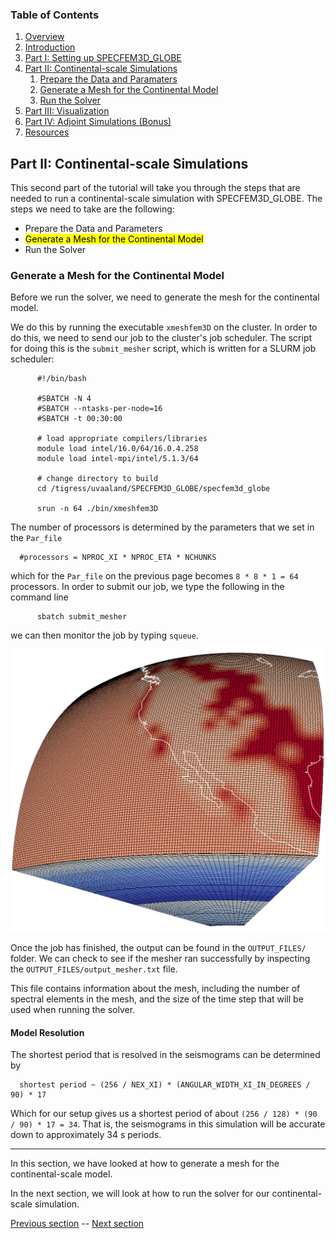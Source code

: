 ### Table of Contents
1. [Overview](/index.md)
2. [Introduction](/intro_specfem.md)
3. [Part I: Setting up SPECFEM3D_GLOBE](/setup_specfem3d.md)
4. [Part II: Continental-scale Simulations](/prepare_data.md)
    1. [Prepare the Data and Paramaters](/prepare_data.md)
    2. [Generate a Mesh for the Continental Model](/generate_mesh.md)
    3. [Run the Solver](/run_solver.md)
5. [Part III: Visualization](/vis_seismo.md)
6. [Part IV: Adjoint Simulations (Bonus)](/index.md)
7. [Resources](resources.md)


## Part II: Continental-scale Simulations

This second part of the tutorial will take you through the steps that are
needed to run a continental-scale simulation with SPECFEM3D_GLOBE. The steps we
need to take are the following:
* Prepare the Data and Parameters
* <mark>Generate a Mesh for the Continental Model</mark>
* Run the Solver

### Generate a Mesh for the Continental Model

Before we run the solver, we need to generate the mesh for the continental
model.

We do this by running the executable `xmeshfem3D` on the cluster. In order to
do this, we need to send our job to the cluster's job scheduler. The script for
doing this is the `submit_mesher` script, which is written for a SLURM job
scheduler:

```shell
      #!/bin/bash
      
      #SBATCH -N 4
      #SBATCH --ntasks-per-node=16
      #SBATCH -t 00:30:00
      
      # load appropriate compilers/libraries
      module load intel/16.0/64/16.0.4.258
      module load intel-mpi/intel/5.1.3/64
      
      # change directory to build
      cd /tigress/uvaaland/SPECFEM3D_GLOBE/specfem3d_globe
      
      srun -n 64 ./bin/xmeshfem3D
```

The number of processors is determined by the parameters that we set in the
`Par_file`

      #processors = NPROC_XI * NPROC_ETA * NCHUNKS

which for the `Par_file` on the previous page becomes `8 * 8 * 1 = 64`
processors. In order to submit our job, we type the following in the command line

```shell
      sbatch submit_mesher
```

we can then monitor the job by typing `squeue`.

<p align="center">
  <img src="Fig/chunk_mesh.png" alt="Regional mesh">
</p>


Once the job has finished, the output can be found in the `OUTPUT_FILES/`
folder. We can check to see if the mesher ran successfully by inspecting the
`OUTPUT_FILES/output_mesher.txt` file.

This file contains information about the mesh, including the number of spectral 
elements in the mesh, and the size of the time step that will be used when 
running the solver.

#### Model Resolution

The shortest period that is resolved in the seismograms can be determined by

      shortest period ~ (256 / NEX_XI) * (ANGULAR_WIDTH_XI_IN_DEGREES / 90) * 17

Which for our setup gives us a shortest period of about `(256 / 128) * (90 / 90) * 17 = 34`. That is, the seismograms in this simulation will be accurate down to approximately 34 s periods.

---
In this section, we have looked at how to generate a mesh for the
continental-scale model.

In the next section, we will look at how to run the solver for our
continental-scale simulation.

[Previous section](/prepare_data.md) -- [Next section](/run_solver.md)
